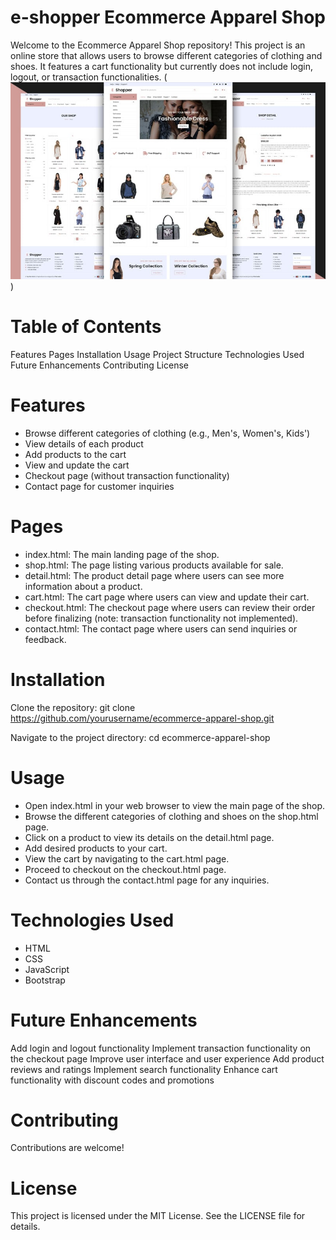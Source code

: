 # e-shopper Ecommerce Apparel Shop
 Welcome to the Ecommerce Apparel Shop repository! 
 This project is an online store that allows users to browse different categories of clothing and shoes. 
 It features a cart functionality but currently does not include login, logout, or transaction functionalities.
 (![Project Logo](picture.jpg))

# Table of Contents
Features
Pages
Installation
Usage
Project Structure
Technologies Used
Future Enhancements
Contributing
License
# Features
- Browse different categories of clothing (e.g., Men's, Women's, Kids')
- View details of each product
- Add products to the cart
- View and update the cart
- Checkout page (without transaction functionality)
- Contact page for customer inquiries
# Pages
- index.html: The main landing page of the shop.
- shop.html: The page listing various products available for sale.
- detail.html: The product detail page where users can see more information about a product.
- cart.html: The cart page where users can view and update their cart.
- checkout.html: The checkout page where users can review their order before finalizing (note: transaction functionality not implemented).
- contact.html: The contact page where users can send inquiries or feedback.
# Installation
Clone the repository:
git clone https://github.com/yourusername/ecommerce-apparel-shop.git

Navigate to the project directory:
cd ecommerce-apparel-shop

# Usage
- Open index.html in your web browser to view the main page of the shop.
- Browse the different categories of clothing and shoes on the shop.html page.
- Click on a product to view its details on the detail.html page.
- Add desired products to your cart.
- View the cart by navigating to the cart.html page.
- Proceed to checkout on the checkout.html page.
- Contact us through the contact.html page for any inquiries.

# Technologies Used
- HTML
- CSS
- JavaScript
- Bootstrap
  
# Future Enhancements
Add login and logout functionality
Implement transaction functionality on the checkout page
Improve user interface and user experience
Add product reviews and ratings
Implement search functionality
Enhance cart functionality with discount codes and promotions

# Contributing
Contributions are welcome! 

# License
This project is licensed under the MIT License. See the LICENSE file for details.
